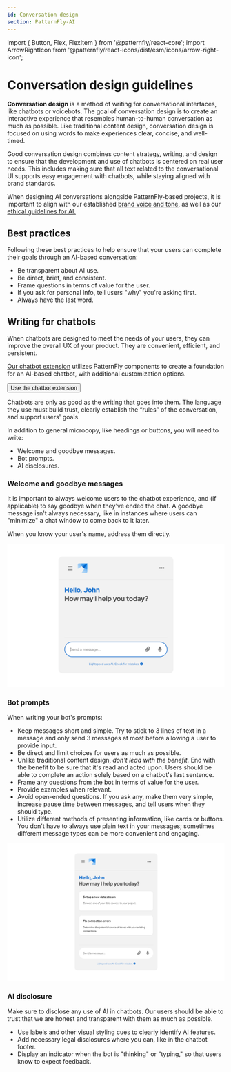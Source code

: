 ```yaml
---
id: Conversation design
section: PatternFly-AI
---
```


import { Button, Flex, FlexItem } from '@patternfly/react-core';
import ArrowRightIcon from '@patternfly/react-icons/dist/esm/icons/arrow-right-icon';


# Conversation design guidelines

**Conversation design** is a method of writing for conversational interfaces, like chatbots or voicebots. The goal of conversation design is to create an interactive experience that resembles human-to-human conversation as much as possible. Like traditional content design, conversation design is focused on using words to make experiences clear, concise, and well-timed.

Good conversation design combines content strategy, writing, and design to ensure that the development and use of chatbots is centered on real user needs. This includes making sure that all text related to the conversational UI supports easy engagement with chatbots, while staying aligned with brand standards.

When designing AI conversations alongside PatternFly-based projects, it is important to align with our established [brand voice and tone](/ux-writing/brand-voice-and-tone), as well as our [ethical guidelines for AI.](/patternfly-ai/ai-guidelines)

## Best practices 

Following these best practices to help ensure that your users can complete their goals through an AI-based conversation: 

- Be transparent about AI use. 
- Be direct, brief, and consistent. 
- Frame questions in terms of value for the user.
- If you ask for personal info, tell users "why" you're asking first. 
- Always have the last word.

## Writing for chatbots

When chatbots are designed to meet the needs of your users, they can improve the overall UX of your product. They are convenient, efficient, and persistent. 

[Our chatbot extension](/patternfly-ai/chatbot/about-chatbot) utilizes PatternFly components to create a foundation for an AI-based chatbot, with additional customization options.

<Flex>
<FlexItem>
<Button component="a" href="/patternfly-ai/chatbot/about-chatbot" target="_blank" variant="primary" size="lg">Use the chatbot extension <ArrowRightIcon /></Button>
</FlexItem>
</Flex>

Chatbots are only as good as the writing that goes into them. The language they use must build trust, clearly establish the “rules” of the conversation, and support users' goals. 

In addition to general microcopy, like headings or buttons, you will need to write:
- Welcome and goodbye messages. 
- Bot prompts. 
- AI disclosures.

### Welcome and goodbye messages 

It is important to always welcome users to the chatbot experience, and (if applicable) to say goodbye when they've ended the chat. A goodbye message isn't always necessary, like in instances where users can "minimize" a chat window to come back to it later. 

When you know your user's name, address them directly. 

![Chatbot welcome message with user's name](./img/chatbot-welcome.png)

### Bot prompts 

When writing your bot's prompts: 

- Keep messages short and simple. Try to stick to 3 lines of text in a message and only send 3 messages at most before allowing a user to provide input. 
- Be direct and limit choices for users as much as possible. 
- Unlike traditional content design, *don't lead with the benefit.* End with the benefit to be sure that it's read and acted upon. Users should be able to complete an action solely based on a chatbot's last sentence. 
- Frame any questions from the bot in terms of value for the user.
- Provide examples when relevant.
- Avoid open-ended questions. If you ask any, make them very simple, increase pause time between messages, and tell users when they should type. 
- Utilize different methods of presenting information, like cards or buttons. You don't have to always use plain text in your messages; sometimes different message types can be more convenient and engaging.

![Chatbot prompt examples](./img/chatbot-prompts.png)

### AI disclosure 

Make sure to disclose any use of AI in chatbots. Our users should be able to trust that we are honest and transparent with them as much as possible.

- Use labels and other visual styling cues to clearly identify AI features. 
- Add necessary legal disclosures where you can, like in the chatbot footer. 
- Display an indicator when the bot is "thinking" or "typing," so that users know to expect feedback.
